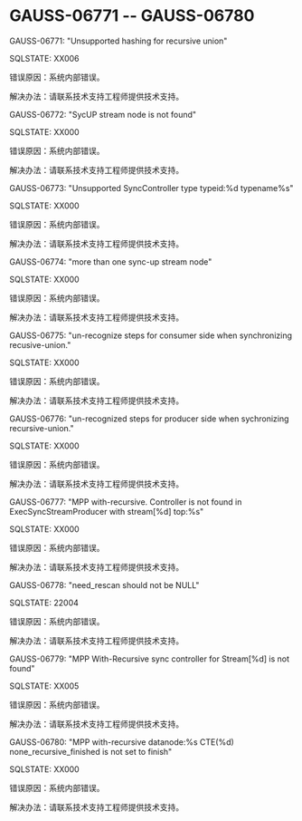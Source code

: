 # GAUSS-06771 -- GAUSS-06780<a name="ZH-CN_TOPIC_0302073489"></a>

GAUSS-06771: "Unsupported hashing for recursive union"

SQLSTATE: XX006

错误原因：系统内部错误。

解决办法：请联系技术支持工程师提供技术支持。

GAUSS-06772: "SycUP stream node is not found"

SQLSTATE: XX000

错误原因：系统内部错误。

解决办法：请联系技术支持工程师提供技术支持。

GAUSS-06773: "Unsupported SyncController type typeid:%d typename%s"

SQLSTATE: XX000

错误原因：系统内部错误。

解决办法：请联系技术支持工程师提供技术支持。

GAUSS-06774: "more than one sync-up stream node"

SQLSTATE: XX000

错误原因：系统内部错误。

解决办法：请联系技术支持工程师提供技术支持。

GAUSS-06775: "un-recognize steps for consumer side when synchronizing recusive-union."

SQLSTATE: XX000

错误原因：系统内部错误。

解决办法：请联系技术支持工程师提供技术支持。

GAUSS-06776: "un-recognized steps for producer side when sychronizing recursive-union."

SQLSTATE: XX000

错误原因：系统内部错误。

解决办法：请联系技术支持工程师提供技术支持。

GAUSS-06777: "MPP with-recursive. Controller is not found in ExecSyncStreamProducer with stream\[%d\] top:%s"

SQLSTATE: XX000

错误原因：系统内部错误。

解决办法：请联系技术支持工程师提供技术支持。

GAUSS-06778: "need\_rescan should not be NULL"

SQLSTATE: 22004

错误原因：系统内部错误。

解决办法：请联系技术支持工程师提供技术支持。

GAUSS-06779: "MPP With-Recursive sync controller for Stream\[%d\] is not found"

SQLSTATE: XX005

错误原因：系统内部错误。

解决办法：请联系技术支持工程师提供技术支持。

GAUSS-06780: "MPP with-recursive datanode:%s CTE\(%d\) none\_recursive\_finished is not set to finish"

SQLSTATE: XX000

错误原因：系统内部错误。

解决办法：请联系技术支持工程师提供技术支持。

